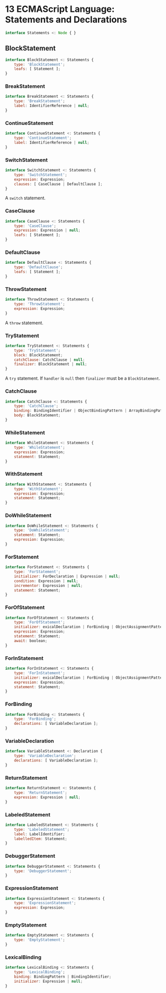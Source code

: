 # 13 ECMAScript Language: Statements and Declarations

```js
interface Statements <: Node { }
```

## BlockStatement

```js
interface BlockStatement <: Statements {
    type: 'BlockStatement';
    leafs: [ Statement ];
}
```

### BreakStatement

```js
interface BreakStatement <: Statements {
    type: 'BreakStatement';
    label: IdentifierReference | null;
}
```

### ContinueStatement

```js
interface ContinueStatement <: Statements {
    type: 'ContinueStatement';
    label: IdentifierReference | null;
}
```

### SwitchStatement

```js
interface SwitchStatement <: Statements {
    type: 'SwitchStatement';
    expression: Expression;
    clauses: [ CaseClause | DefaultClause ];
}
```

A `switch` statement.

### CaseClause

```js
interface CaseClause <: Statements {
    type: 'CaseClause';
    expression: Expression | null;
    leafs: [ Statement ];
}
```

### DefaultClause

```js
interface DefaultClause <: Statements {
    type: 'DefaultClause';
    leafs: [ Statement ];
}
```

### ThrowStatement

```js
interface ThrowStatement <: Statements {
    type: 'ThrowStatement';
    expression: Expression;
}
```

A `throw` statement.

### TryStatement

```js
interface TryStatement <: Statements {
    type: 'TryStatement';
    block: BlockStatement;
    catchClause: CatchClause | null;
    finalizer: BlockStatement | null;
}
```

A `try` statement. If `handler` is `null` then `finalizer` must be a `BlockStatement`.

### CatchClause

```js
interface CatchClause <: Statements {
    type: 'CatchClause';
    binding: BindingIdentifier | ObjectBindingPattern | ArrayBindingPattern | null;
    body: BlockStatement;
}
```

### WhileStatement

```js
interface WhileStatement <: Statements {
    type: 'WhileStatement';
    expression: Expression;
    statement: Statement;
}
```

### WithStatement

```js
interface WithStatement <: Statements {
    type: 'WithStatement';
    expression: Expression;
    statement: Statement;
}
```

### DoWhileStatement

```js
interface DoWhileStatement <: Statements {
    type: 'DoWhileStatement';
    statement: Statement;
    expression: Expression;
}
```

### ForStatement

```js
interface ForStatement <: Statements {
    type: 'ForStatement';
    initializer: ForDeclaration | Expression | null;
    condition: Expression | null;
    incrementor: Expression | null;
    statement: Statement;
}
```

### ForOfStatement

```js
interface ForOfStatement <: Statements {
    type: 'ForOfStatement';
    initializer: exicalDeclaration | ForBinding | ObjectAssignmentPattern | ArrayAssignmentPattern | Expression;
    expression: Expression;
    statement: Statement;
    await: boolean;
}
```

### ForInStatement

```js
interface ForInStatement <: Statements {
    type: 'ForInStatement';
    initializer: exicalDeclaration | ForBinding | ObjectAssignmentPattern | ArrayAssignmentPattern | Expression;
    expression: Expression;
    statement: Statement;
}
```

### ForBinding

```js
interface ForBinding <: Statements {
    type: 'ForBinding';
    declarations: [ VariableDeclaration ];
}
```

### VariableDeclaration

```js
interface VariableStatement <: Declaration {
    type: 'VariableDeclaration';
    declarations: [ VariableDeclaration ];
}
```

### ReturnStatement

```js
interface ReturnStatement <: Statements {
    type: 'ReturnStatement';
    expression: Expression | null;
}
```

### LabeledStatement

```js
interface LabeledStatement <: Statements {
    type: 'LabeledStatement';
    label: LabelIdentifier;
    labelledItem: Statement;
}
```

### DebuggerStatement

```js
interface DebuggerStatement <: Statements {
    type: 'DebuggerStatement';
}
```

### ExpressionStatement

```js
interface ExpressionStatement <: Statements {
    type: 'ExpressionStatement';
    expression: Expression;
}
```

### EmptyStatement

```js
interface EmptyStatement <: Statements {
    type: 'EmptyStatement';
}
```


### LexicalBinding

```js
interface LexicalBinding <: Statements {
    type: 'LexicalBinding';
    binding: BindingPattern | BindingIdentifier;
    initializer: Expression | null;
}
```
